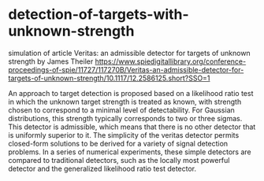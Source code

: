 # detection-of-targets-with-unknown-strength
simulation of article Veritas: an admissible detector for targets of unknown strength by James Theiler
https://www.spiedigitallibrary.org/conference-proceedings-of-spie/11727/117270B/Veritas-an-admissible-detector-for-targets-of-unknown-strength/10.1117/12.2586125.short?SSO=1

An approach to target detection is proposed based on a likelihood ratio test in which the unknown target strength is treated as known,
with strength chosen to correspond to a minimal level of detectability. For Gaussian distributions, this strength
typically corresponds to two or three sigmas. This detector is admissible, which means that there is no other
detector that is uniformly superior to it. The simplicity of the veritas detector permits closed-form solutions to
be derived for a variety of signal detection problems. In a series of numerical experiments, these simple detectors
are compared to traditional detectors, such as the locally most powerful detector and the generalized likelihood
ratio test detector.

